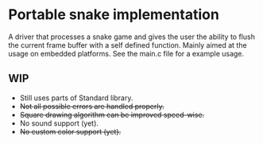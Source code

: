 # Portable snake implementation
A driver that processes a snake game and gives the user the ability to flush the current frame buffer with a self defined function. Mainly aimed at the usage on embedded platforms. See the main.c file for a example usage. 

## WIP
  - Still uses parts of Standard library.
  - ~~Not all possible errors are handled properly.~~
  - ~~Square drawing algorithm can be improved speed-wise.~~
  - No sound support (yet).
  - ~~No custom color support (yet).~~
